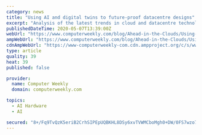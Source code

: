 ```yaml
---
category: news
title: "Using AI and digital twins to future-proof datacentre designs"
excerpt: "Analysis of the latest trends in cloud and datacentre technology. In this guest post, Paul Finch, CEO of Essex-based colocation provider Kao Data, sets out the potential for digital twins and AI technology to usher in a rethink of how designing datacentres is done."
publishedDateTime: 2020-05-07T13:39:00Z
webUrl: "https://www.computerweekly.com/blog/Ahead-in-the-Clouds/Using-AI-and-digital-twins-to-future-proof-datacentre-designs"
ampWebUrl: "https://www.computerweekly.com/blog/Ahead-in-the-Clouds/Using-AI-and-digital-twins-to-future-proof-datacentre-designs?amp=1"
cdnAmpWebUrl: "https://www-computerweekly-com.cdn.ampproject.org/c/s/www.computerweekly.com/blog/Ahead-in-the-Clouds/Using-AI-and-digital-twins-to-future-proof-datacentre-designs?amp=1"
type: article
quality: 39
heat: 39
published: false

provider:
  name: Computer Weekly
  domain: computerweekly.com

topics:
  - AI Hardware
  - AI

secured: "8+/Fq9TvQzK5eriB2CrhSIPEpUQBKHL8DSy6xvTVWMCboMgh0+DW/0FS7wzo7caFF1jHxEv4Yo0dAt1oybIhJHzASDyTYZ36Rbm999vQc6NEJSfylWKTpt1qrMvuJG+aCPS7D1NNr9JwMXtCWe57gdIdZKZsbXAO8NvBzkCkHiVU2MCb9oIhxVKBV+mLVJ28RXGpYVXrGWKg7hN/r/vniZ1reYvWVFGHre4f+d1auYTBBMlkGEzFil+4bhtsCKF96hwzJqfEZsD8io2qYVCQLFR8uXAow0irz7xzUYr/A7z7FLGTc1i2Li45iHoTi2cn;TQhCT5qFwzKZOB08dVOrcA=="
---
```


